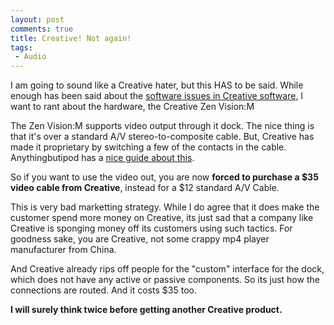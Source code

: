 ```yaml
---
layout: post
comments: true
title: Creative! Not again!
tags:
 - Audio
---
```


I am going to sound like a Creative hater, but this HAS to be said. While enough has been said about the [software issues in Creative software][0], I want to rant about the hardware, the Creative Zen Vision:M

The Zen Vision:M supports video output through it dock. The nice thing is that it's over a standard A/V stereo-to-composite cable. But, Creative has made it proprietary by switching a few of the contacts in the cable. Anythingbutipod has a [nice guide about this][1].

So if you want to use the video out, you are now **forced to purchase a $35 video cable from Creative**, instead for a $12 standard A/V Cable.

This is very bad marketting strategy. While I do agree that it does make the customer spend more money on Creative, its just sad that a company like Creative is sponging money off its customers using such tactics. For goodness sake, you are Creative, not some crappy mp4 player manufacturer from China.

And Creative already rips off people for the "custom" interface for the dock, which does not have any active or passive components. So its just how the connections are routed. And it costs $35 too.

**I will surely think twice before getting another Creative product.**


[0]: http://chinpen.net/blog/where-creative-fails/
[1]: http://www.anythingbutipod.com/archives/2006/04/zen-vision-m-video-cable-other-4pole-35mm-pinouts.php
